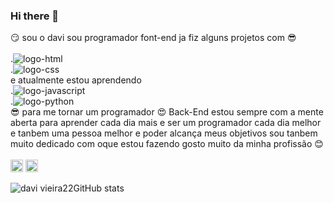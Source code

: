 ### Hi there 👋

 :smirk: sou o davi sou programador font-end ja fiz alguns projetos com :sunglasses:
<br>
<br>
.<img src="https://img.shields.io/badge/HTML-239120?style=for-the-badge&logo=html5&logoColor=white" alt=logo-html>
<br>
.<img src="https://img.shields.io/badge/CSS-239120?&style=for-the-badge&logo=css3&logoColor=white" alt=logo-css>
<br>
e atualmente estou aprendendo 
<br>
.<img src="https://img.shields.io/badge/JavaScript-323330?style=for-the-badge&logo=javascript&logoColor=F7DF1E" alt=logo-javascript>
<br>
.<img src="https://img.shields.io/badge/Python-14354C?style=for-the-badge&logo=python&logoColor=white" alt=logo-python>
<br>
:sunglasses: para me tornar um programador :heart_eyes: Back-End 
estou sempre com a mente aberta para aprender cada dia mais e ser um 
programador cada dia melhor e tanbem uma pessoa melhor e poder alcança meus objetivos 
sou tanbem muito dedicado com oque estou fazendo 
gosto muito da minha profissão :blush:
<br>
<br>
<a> <img src="https://github.com/davivieira22/davivieira22/assets/159499492/b54c6988-0d0e-47c4-b889-a539224cae3c" width="20"/></a> <a><img src="https://github.com/davivieira22/davivieira22/assets/159499492/fb1b3dd5-c4be-4b60-a88e-f3ed02dd061b" width="20"/></a>

![davi vieira22GitHub stats](https://github-readme-stats.vercel.app/api?username=davivieira22&show_icons=true&theme=radical)
